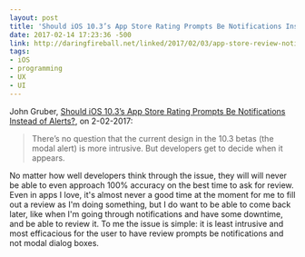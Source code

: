```yaml
---
layout: post
title: 'Should iOS 10.3’s App Store Rating Prompts Be Notifications Instead of Alerts?' # quotes allow forbidden characters
date: 2017-02-14 17:23:36 -500
link: http://daringfireball.net/linked/2017/02/03/app-store-review-notification-vs-alert
tags:
- iOS
- programming
- UX
- UI
---
```


John Gruber, [Should iOS 10.3’s App Store Rating Prompts Be Notifications Instead of Alerts?](http://daringfireball.net/linked/2017/02/03/app-store-review-notification-vs-alert), on 2-02-2017:

> There’s no question that the current design in the 10.3 betas (the modal alert) is more intrusive. But developers get to decide when it appears.

No matter how well developers think through the issue, they will will never be able to even approach 100% accuracy on the best time to ask for review. Even in apps I love, it's almost never a good time at the moment for me to fill out a review as I'm doing something, but I do want to be able to come back later, like when I'm going through notifications and have some downtime, and be able to review it. To me the issue is simple: it is least intrusive and most efficacious for the user to have review prompts be notifications and not modal dialog boxes.